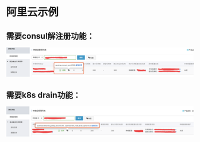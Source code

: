 # 阿里云示例

## 需要consul解注册功能：

![](<../../.gitbook/assets/image (114).png>)

## 需要k8s drain功能：

![](<../../.gitbook/assets/image (115).png>)
